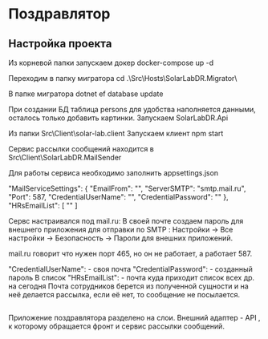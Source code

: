 # Поздравлятор

## Настройка проекта

Из корневой папки запускаем докер
docker-compose up -d

Переходим в папку мигратора
cd .\Src\Hosts\SolarLabDR.Migrator\

В папке мигратора
dotnet ef database update

При создании БД таблица persons для удобства наполняется данными, осталось только добавить картинки.
Запускаем SolarLabDR.Api

Из папки
Src\Client\solar-lab.client 
Запускаем клиент
npm start

Сервис рассылки сообщений находится в 
Src\Client\SolarLabDR.MailSender

Для работы сервиса необходимо заполнить appsettings.json

  "MailServiceSettings": {
    "EmailFrom": "",
    "ServerSMTP": "smtp.mail.ru",
    "Port": 587,
    "CredentialUserName": "",
    "CredentialPassword": ""
  },
  "HRsEmailList": [ "" ]

Сервс настраивался под mail.ru:
В своей почте создаем пароль для внешнего приложения для отправки по SMTP :
Настройки → Все настройки → Безопасность → Пароли для внешних приложений.

mail.ru говорит что нужен порт 465, но он не работает, а работает 587.

"CredentialUserName": - своя почта
"CredentialPassword":  - созданный пароль
В список "HRsEmailList": - почта куда приходит список всех др. на сегодня
Почта сотрудников берется из полученной сущности и на неё делается рассылка, если её нет, то сообщение не посылается.

##
Приложение поздравлятора разделено на слои. Внешний адаптер - API , к которому обращается фронт и сервис рассылки сообщений.

